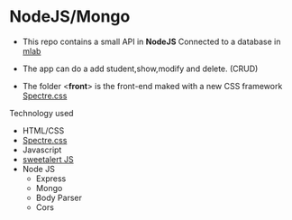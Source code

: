 # NodeJS/Mongo

* This repo contains a small API in **NodeJS** Connected to a database in [mlab](https://mlab.com/databases/becode#collections)

* The app can do a add student,show,modify and delete. (CRUD)

* The folder <**front**> is the front-end maked with a new CSS framework [Spectre.css](https://picturepan2.github.io/spectre/)


Technology used
- HTML/CSS
- [Spectre.css](https://picturepan2.github.io/spectre/)
- Javascript
- [sweetalert JS](https://sweetalert.js.org)
- Node JS
    * Express
    * Mongo
    * Body Parser
    * Cors
    

